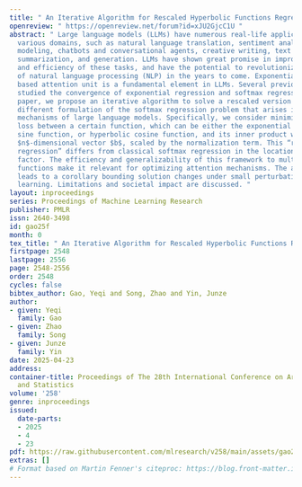 ```yaml
---
title: " An Iterative Algorithm for Rescaled Hyperbolic Functions Regression "
openreview: " https://openreview.net/forum?id=xJU2GjcC1U "
abstract: " Large language models (LLMs) have numerous real-life applications across
  various domains, such as natural language translation, sentiment analysis, language
  modeling, chatbots and conversational agents, creative writing, text classification,
  summarization, and generation. LLMs have shown great promise in improving the accuracy
  and efficiency of these tasks, and have the potential to revolutionize the field
  of natural language processing (NLP) in the years to come. Exponential function
  based attention unit is a fundamental element in LLMs. Several previous works have
  studied the convergence of exponential regression and softmax regression. In this
  paper, we propose an iterative algorithm to solve a rescaled version of the slightly
  different formulation of the softmax regression problem that arises in attention
  mechanisms of large language models. Specifically, we consider minimizing the squared
  loss between a certain function, which can be either the exponential function, hyperbolic
  sine function, or hyperbolic cosine function, and its inner product with a target
  $n$-dimensional vector $b$, scaled by the normalization term. This “rescaled softmax
  regression” differs from classical softmax regression in the location of the normalization
  factor. The efficiency and generalizability of this framework to multiple hyperbolic
  functions make it relevant for optimizing attention mechanisms. The analysis also
  leads to a corollary bounding solution changes under small perturbations for in-context
  learning. Limitations and societal impact are discussed. "
layout: inproceedings
series: Proceedings of Machine Learning Research
publisher: PMLR
issn: 2640-3498
id: gao25f
month: 0
tex_title: " An Iterative Algorithm for Rescaled Hyperbolic Functions Regression "
firstpage: 2548
lastpage: 2556
page: 2548-2556
order: 2548
cycles: false
bibtex_author: Gao, Yeqi and Song, Zhao and Yin, Junze
author:
- given: Yeqi
  family: Gao
- given: Zhao
  family: Song
- given: Junze
  family: Yin
date: 2025-04-23
address:
container-title: Proceedings of The 28th International Conference on Artificial Intelligence
  and Statistics
volume: '258'
genre: inproceedings
issued:
  date-parts:
  - 2025
  - 4
  - 23
pdf: https://raw.githubusercontent.com/mlresearch/v258/main/assets/gao25f/gao25f.pdf
extras: []
# Format based on Martin Fenner's citeproc: https://blog.front-matter.io/posts/citeproc-yaml-for-bibliographies/
---
```

